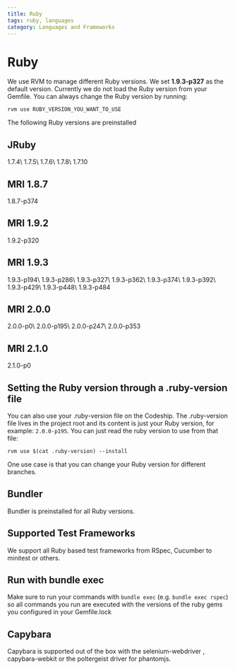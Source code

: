 ```yaml
---
title: Ruby
tags: ruby, languages
category: Languages and Frameworks
---
```


# Ruby

We use RVM to manage different Ruby versions. We set <strong>1.9.3-p327</strong> as the default version. Currently we do not load the Ruby version from your Gemfile. You can always change the Ruby version by running:

~~~shell
rvm use RUBY_VERSION_YOU_WANT_TO_USE
~~~

The following Ruby versions are preinstalled

## JRuby
1.7.4\\
1.7.5\\
1.7.6\\
1.7.8\\
1.7.10

## MRI 1.8.7
1.8.7-p374

## MRI 1.9.2
1.9.2-p320

## MRI 1.9.3
1.9.3-p194\\
1.9.3-p286\\
1.9.3-p327\\
1.9.3-p362\\
1.9.3-p374\\
1.9.3-p392\\
1.9.3-p429\\
1.9.3-p448\\
1.9.3-p484

## MRI 2.0.0
2.0.0-p0\\
2.0.0-p195\\
2.0.0-p247\\
2.0.0-p353

## MRI 2.1.0
2.1.0-p0

## Setting the Ruby version through a .ruby-version file
You can also use your .ruby-version file on the Codeship. The .ruby-version file lives in the project root and its content is just your Ruby version, for example: ```2.0.0-p195```. You can just read the ruby version to use from that file:

~~~shell
rvm use $(cat .ruby-version) --install
~~~

One use case is that you can change your Ruby version for different branches.

## Bundler
Bundler is preinstalled for all Ruby versions.

## Supported Test Frameworks
We support all Ruby based test frameworks from RSpec, Cucumber to minitest or others.

## Run with bundle exec
Make sure to run your commands with ```bundle exec``` (e.g. ```bundle exec rspec```) so all commands you run are executed with the versions of the ruby gems you configured in your Gemfile.lock

## Capybara
Capybara is supported out of the box with the selenium-webdriver , capybara-webkit or the poltergeist driver for phantomjs.
